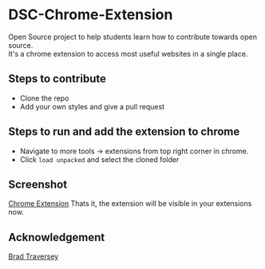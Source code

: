 # DSC-Chrome-Extension
Open Source project to help students learn how to contribute towards open source.<br>
It's a chrome extension to access most useful websites in a single place.

## Steps to contribute
- Clone the repo
- Add your own styles and give a pull request

## Steps to run and add the extension to chrome
- Navigate to more tools -> extensions from top right corner in chrome.
- Click ``load unpacked`` and select the cloned folder
## Screenshot
[Chrome Extension](/assets/images/ss.png)
Thats it,  the extension will be visible in your extensions now.
## Acknowledgement 
[Brad Traversey](https://www.youtube.com/watch?v=wHZCYi1K664)
